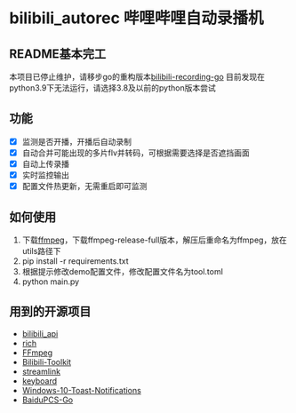 # bilibili_autorec  哔哩哔哩自动录播机

## README基本完工

本项目已停止维护，请移步go的重构版本[bilibili-recording-go](https://github.com/DarrenIce/bilibili-recording-go)
目前发现在python3.9下无法运行，请选择3.8及以前的python版本尝试

## 功能

* [x] 监测是否开播，开播后自动录制
* [x] 自动合并可能出现的多片flv并转码，可根据需要选择是否遮挡画面
* [x] 自动上传录播
* [x] 实时监控输出
* [x] 配置文件热更新，无需重启即可监测

## 如何使用

1. 下载[ffmpeg](https://www.gyan.dev/ffmpeg/builds/)，下载ffmpeg-release-full版本，解压后重命名为ffmpeg，放在utils路径下
2. pip install -r requirements.txt
3. 根据提示修改demo配置文件，修改配置文件名为tool.toml
4. python main.py

## 用到的开源项目

* [bilibili_api](https://github.com/Passkou/bilibili_api)
* [rich](https://github.com/willmcgugan/rich)
* [FFmpeg](https://github.com/FFmpeg/FFmpeg)
* [Bilibili-Toolkit](https://github.com/Hsury/Bilibili-Toolkit)
* [streamlink](https://github.com/streamlink/streamlink)
* [keyboard](https://github.com/boppreh/keyboard)
* [Windows-10-Toast-Notifications](https://github.com/jithurjacob/Windows-10-Toast-Notifications)
* [BaiduPCS-Go](https://github.com/qjfoidnh/BaiduPCS-Go)
